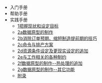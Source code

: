 - 入门手册
- 帮助手册
- 实践手册
  - [1把握现状和设定目标](/1.md)
  - [2a数据原型的制作](/2.md)
  - [2b消除订单预期、缩短制造提前期的技巧](/3.md)
  - [2c命令与排产方案](/4.md)
  - [2d资源条件设定及更现实设定的追加](/5.md)
  - [2e与工作相关的各种制约](/6.md)
  - [2f数据原型的制作--热处理的追加](/7.md)
  - [2g数据原型的制作--其它功能](/8.md)
  - [附录](/test.md)
